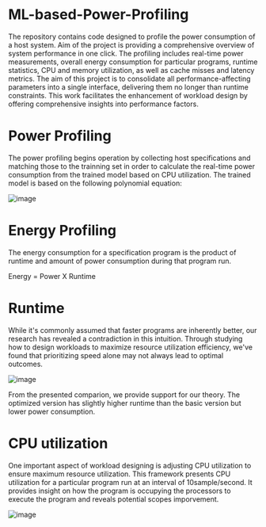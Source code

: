 # ML-based-Power-Profiling
The repository contains code designed to profile the power consumption of a host system. Aim of the project is providing a comprehensive overview of system performance in one click. The profiling includes real-time power measurements, overall energy consumption for particular programs, runtime statistics, CPU and memory utilization, as well as cache misses and latency metrics. The aim of this project is to consolidate all performance-affecting parameters into a single interface, delivering them no longer than runtime constraints. This work facilitates the enhancement of workload design by offering comprehensive insights into performance factors.

# Power Profiling
The power profiling begins operation by collecting host specifications and matching those to the trainning set in order to calculate the real-time power consumption from the trained model based on CPU utilization.
The trained model is based on the following polynomial equation:

![image](https://github.com/amina-nasrin/ML-based-Power-Profiling/assets/25388169/c12c99cc-52f1-4830-9e33-aad9f6217c35)

# Energy Profiling
The energy consumption for a specification program is the product of runtime and amount of power consumption during that program run.

Energy = Power X Runtime

# Runtime
While it's commonly assumed that faster programs are inherently better, our research has revealed a contradiction in this intuition. Through studying how to design workloads to maximize resource utilization efficiency, we've found that prioritizing speed alone may not always lead to optimal outcomes.

![image](https://github.com/amina-nasrin/ML-based-Power-Profiling/assets/25388169/c2084fe8-231f-40f1-ae44-c0809aa0a775)

From the presented comparion, we provide support for our theory. The optimized version has slightly higher runtime than the basic version but lower power consumption.

# CPU utilization
One important aspect of workload designing is adjusting CPU utilization to ensure maximum resource utilization. This framework presents CPU utilization for a particular program run at an interval of 10sample/second. It provides insight on how the program is occupying the processors to execute the program and reveals potential scopes imporvement. 

![image](https://github.com/amina-nasrin/ML-based-Power-Profiling/assets/25388169/b46dfe3e-17f1-4777-832e-e5566c967cfa)
